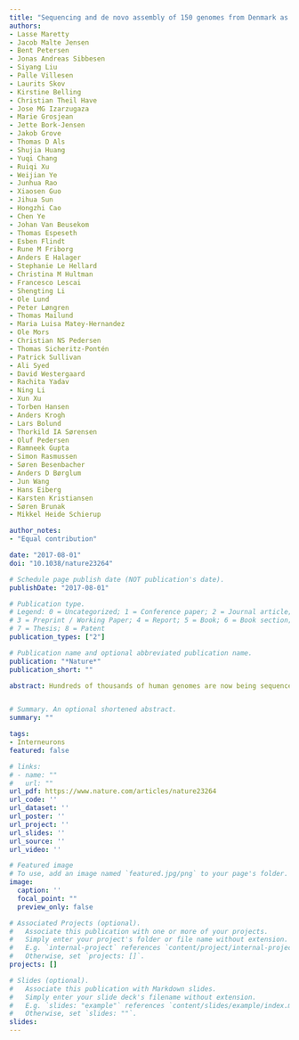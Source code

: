 ```yaml
---
title: "Sequencing and de novo assembly of 150 genomes from Denmark as a population reference"
authors:
- Lasse Maretty
- Jacob Malte Jensen
- Bent Petersen
- Jonas Andreas Sibbesen
- Siyang Liu
- Palle Villesen
- Laurits Skov
- Kirstine Belling
- Christian Theil Have
- Jose MG Izarzugaza
- Marie Grosjean
- Jette Bork-Jensen
- Jakob Grove
- Thomas D Als
- Shujia Huang
- Yuqi Chang
- Ruiqi Xu
- Weijian Ye
- Junhua Rao
- Xiaosen Guo
- Jihua Sun
- Hongzhi Cao
- Chen Ye
- Johan Van Beusekom
- Thomas Espeseth
- Esben Flindt
- Rune M Friborg
- Anders E Halager
- Stephanie Le Hellard
- Christina M Hultman
- Francesco Lescai
- Shengting Li
- Ole Lund
- Peter Løngren
- Thomas Mailund
- Maria Luisa Matey-Hernandez
- Ole Mors
- Christian NS Pedersen
- Thomas Sicheritz-Pontén
- Patrick Sullivan
- Ali Syed
- David Westergaard
- Rachita Yadav
- Ning Li
- Xun Xu
- Torben Hansen
- Anders Krogh
- Lars Bolund
- Thorkild IA Sørensen
- Oluf Pedersen
- Ramneek Gupta
- Simon Rasmussen
- Søren Besenbacher
- Anders D Børglum
- Jun Wang
- Hans Eiberg
- Karsten Kristiansen
- Søren Brunak
- Mikkel Heide Schierup

author_notes:
- "Equal contribution"

date: "2017-08-01"
doi: "10.1038/nature23264"

# Schedule page publish date (NOT publication's date).
publishDate: "2017-08-01"

# Publication type.
# Legend: 0 = Uncategorized; 1 = Conference paper; 2 = Journal article;
# 3 = Preprint / Working Paper; 4 = Report; 5 = Book; 6 = Book section;
# 7 = Thesis; 8 = Patent
publication_types: ["2"]

# Publication name and optional abbreviated publication name.
publication: "*Nature*"
publication_short: ""

abstract: Hundreds of thousands of human genomes are now being sequenced to characterize genetic variation and use this information to augment association mapping studies of complex disorders and other phenotypic traits. Genetic variation is identified mainly by mapping short reads to the reference genome or by performing local assembly. However, these approaches are biased against discovery of structural variants and variation in the more complex parts of the genome. Hence, large-scale de novo assembly is needed. Here we show that it is possible to construct excellent de novo assemblies from high-coverage sequencing with mate-pair libraries extending up to 20 kilobases. We report de novo assemblies of 150 individuals (50 trios) from the GenomeDenmark project. The quality of these assemblies is similar to those obtained using the more expensive long-read technology. We use the assemblies to identify a rich set of structural variants including many novel insertions and demonstrate how this variant catalogue enables further deciphering of known association mapping signals. We leverage the assemblies to provide 100 completely resolved major histocompatibility complex haplotypes and to resolve major parts of the Y chromosome. Our study provides a regional reference genome that we expect will improve the power of future association mapping studies and hence pave the way for precision medicine initiatives, which now are being launched in many countries including Denmark.


# Summary. An optional shortened abstract.
summary: ""

tags:
- Interneurons
featured: false

# links:
# - name: ""
#   url: ""
url_pdf: https://www.nature.com/articles/nature23264
url_code: ''
url_dataset: ''
url_poster: ''
url_project: ''
url_slides: ''
url_source: ''
url_video: ''

# Featured image
# To use, add an image named `featured.jpg/png` to your page's folder. 
image:
  caption: ''
  focal_point: ""
  preview_only: false

# Associated Projects (optional).
#   Associate this publication with one or more of your projects.
#   Simply enter your project's folder or file name without extension.
#   E.g. `internal-project` references `content/project/internal-project/index.md`.
#   Otherwise, set `projects: []`.
projects: []

# Slides (optional).
#   Associate this publication with Markdown slides.
#   Simply enter your slide deck's filename without extension.
#   E.g. `slides: "example"` references `content/slides/example/index.md`.
#   Otherwise, set `slides: ""`.
slides:
---
```

